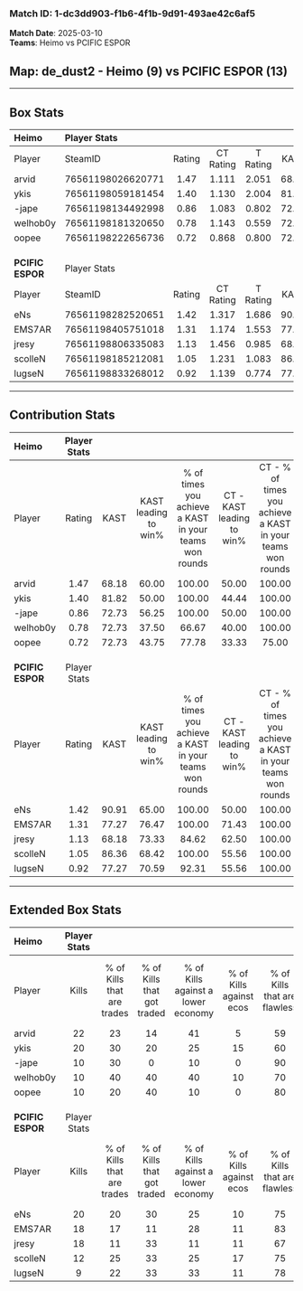 ### Match ID: 1-dc3dd903-f1b6-4f1b-9d91-493ae42c6af5  
**Match Date**: 2025-03-10  
**Teams**: Heimo vs PCIFIC ESPOR  

## **Map**: de_dust2 - Heimo (9) vs PCIFIC ESPOR (13)  
---  

## Box Stats  

| **Heimo**        | Player Stats      |        |           |          |       |      |       |         |        |      |     |
| :- | :- | :-: | :-: | :-: | :-: | :-: | :-: | :-: | :-: | :-: | :-: |
| Player           | SteamID           | Rating | CT Rating | T Rating | KAST  | ADR  | Kills | Assists | Deaths | K/D  | HS% |
| arvid            | 76561198026620771 |  1.47  |   1.111   |  2.051   | 68.18 | 95.5 |  22   |    6    |   12   | 1.83 | 50  |
| ykis             | 76561198059181454 |  1.40  |   1.130   |  2.004   | 81.82 | 96.1 |  20   |    7    |   16   | 1.25 | 55  |
| -jape            | 76561198134492998 |  0.86  |   1.083   |  0.802   | 72.73 | 59.9 |  10   |    4    |   14   | 0.71 | 80  |
| welhob0y         | 76561198181320650 |  0.78  |   1.143   |  0.559   | 72.73 | 55.8 |  10   |    6    |   17   | 0.59 | 40  |
| oopee            | 76561198222656736 |  0.72  |   0.868   |  0.800   | 72.73 | 47.7 |  10   |    3    |   18   | 0.56 | 50  |
|                  |                   |        |           |          |       |      |       |         |        |      |     |
|                  |                   |        |           |          |       |      |       |         |        |      |     |
|                  |                   |        |           |          |       |      |       |         |        |      |     |
| **PCIFIC ESPOR** | Player Stats      |        |           |          |       |      |       |         |        |      |     |
| Player           | SteamID           | Rating | CT Rating | T Rating | KAST  | ADR  | Kills | Assists | Deaths | K/D  | HS% |
| eNs              | 76561198282520651 |  1.42  |   1.317   |  1.686   | 90.91 | 82.3 |  20   |    2    |   15   | 1.33 | 45  |
| EMS7AR           | 76561198405751018 |  1.31  |   1.174   |  1.553   | 77.27 | 85.1 |  18   |    4    |   13   | 1.38 | 50  |
| jresy            | 76561198806335083 |  1.13  |   1.456   |  0.985   | 68.18 | 82.1 |  18   |    2    |   17   | 1.06 | 61  |
| scolleN          | 76561198185212081 |  1.05  |   1.231   |  1.083   | 86.36 | 71.8 |  12   |    5    |   15   | 0.80 | 75  |
| lugseN           | 76561198833268012 |  0.92  |   1.139   |  0.774   | 77.27 | 61.1 |   9   |    7    |   12   | 0.75 | 22  |
---  

## Contribution Stats  

| **Heimo**        | Player Stats |       |                      |                                                        |                           |                                                             |                          |                                                            |
| :- | :-: | :-: | :-: | :-: | :-: | :-: | :-: | :-: |
| Player           |    Rating    | KAST  | KAST leading to win% | % of times you achieve a KAST in your teams won rounds | CT - KAST leading to win% | CT - % of times you achieve a KAST in your teams won rounds | T - KAST leading to win% | T - % of times you achieve a KAST in your teams won rounds |
| arvid            |     1.47     | 68.18 |        60.00         |                         100.00                         |           50.00           |                           100.00                            |          71.43           |                           100.00                           |
| ykis             |     1.40     | 81.82 |        50.00         |                         100.00                         |           44.44           |                           100.00                            |          55.56           |                           100.00                           |
| -jape            |     0.86     | 72.73 |        56.25         |                         100.00                         |           50.00           |                           100.00                            |          62.50           |                           100.00                           |
| welhob0y         |     0.78     | 72.73 |        37.50         |                         66.67                          |           40.00           |                           100.00                            |          33.33           |                           40.00                            |
| oopee            |     0.72     | 72.73 |        43.75         |                         77.78                          |           33.33           |                            75.00                            |          57.14           |                           80.00                            |
|                  |              |       |                      |                                                        |                           |                                                             |                          |                                                            |
|                  |              |       |                      |                                                        |                           |                                                             |                          |                                                            |
|                  |              |       |                      |                                                        |                           |                                                             |                          |                                                            |
| **PCIFIC ESPOR** | Player Stats |       |                      |                                                        |                           |                                                             |                          |                                                            |
| Player           |    Rating    | KAST  | KAST leading to win% | % of times you achieve a KAST in your teams won rounds | CT - KAST leading to win% | CT - % of times you achieve a KAST in your teams won rounds | T - KAST leading to win% | T - % of times you achieve a KAST in your teams won rounds |
| eNs              |     1.42     | 90.91 |        65.00         |                         100.00                         |           50.00           |                           100.00                            |          80.00           |                           100.00                           |
| EMS7AR           |     1.31     | 77.27 |        76.47         |                         100.00                         |           71.43           |                           100.00                            |          80.00           |                           100.00                           |
| jresy            |     1.13     | 68.18 |        73.33         |                         84.62                          |           62.50           |                           100.00                            |          85.71           |                           75.00                            |
| scolleN          |     1.05     | 86.36 |        68.42         |                         100.00                         |           55.56           |                           100.00                            |          80.00           |                           100.00                           |
| lugseN           |     0.92     | 77.27 |        70.59         |                         92.31                          |           55.56           |                           100.00                            |          87.50           |                           87.50                            |
---  

## Extended Box Stats  

| **Heimo**        | Player Stats |                            |                            |                                    |                         |                              |                                 |        |                             |                                     |                          |                               |                            |
| :- | :-: | :-: | :-: | :-: | :-: | :-: | :-: | :-: | :-: | :-: | :-: | :-: | :-: |
| Player           |    Kills     | % of Kills that are trades | % of Kills that got traded | % of Kills against a lower economy | % of Kills against ecos | % of Kills that are flawless | % of Kills that are close duels | Deaths | % of Deaths that get traded | % of Deaths against a lower economy | % of Deaths against ecos | % of Deaths that are flawless | % of Deaths that are close |
| arvid            |      22      |             23             |             14             |                 41                 |            5            |              59              |                5                |   12   |             25              |                  0                  |            0             |              83               |             0              |
| ykis             |      20      |             30             |             20             |                 25                 |           15            |              60              |               10                |   16   |             31              |                 13                  |            0             |              81               |             6              |
| -jape            |      10      |             30             |             0              |                 10                 |            0            |              90              |                0                |   14   |             29              |                 14                  |            7             |              64               |             14             |
| welhob0y         |      10      |             40             |             40             |                 40                 |           10            |              70              |               10                |   17   |             24              |                 18                  |            6             |              71               |             0              |
| oopee            |      10      |             20             |             40             |                 10                 |            0            |              80              |               10                |   18   |             28              |                 22                  |            6             |              78               |             11             |
|                  |              |                            |                            |                                    |                         |                              |                                 |        |                             |                                     |                          |                               |                            |
|                  |              |                            |                            |                                    |                         |                              |                                 |        |                             |                                     |                          |                               |                            |
|                  |              |                            |                            |                                    |                         |                              |                                 |        |                             |                                     |                          |                               |                            |
| **PCIFIC ESPOR** | Player Stats |                            |                            |                                    |                         |                              |                                 |        |                             |                                     |                          |                               |                            |
| Player           |    Kills     | % of Kills that are trades | % of Kills that got traded | % of Kills against a lower economy | % of Kills against ecos | % of Kills that are flawless | % of Kills that are close duels | Deaths | % of Deaths that get traded | % of Deaths against a lower economy | % of Deaths against ecos | % of Deaths that are flawless | % of Deaths that are close |
| eNs              |      20      |             20             |             30             |                 25                 |           10            |              75              |               15                |   15   |             27              |                 20                  |            13            |              87               |             0              |
| EMS7AR           |      18      |             17             |             11             |                 28                 |           11            |              83              |                0                |   13   |             23              |                 23                  |            8             |              77               |             0              |
| jresy            |      18      |             11             |             33             |                 11                 |           11            |              67              |               11                |   17   |             18              |                 24                  |            6             |              82               |             6              |
| scolleN          |      12      |             25             |             33             |                 25                 |           17            |              75              |                0                |   15   |             27              |                 13                  |            7             |              47               |             20             |
| lugseN           |      9       |             22             |             33             |                 33                 |           11            |              78              |                0                |   12   |              8              |                 17                  |            8             |              42               |             8              |
